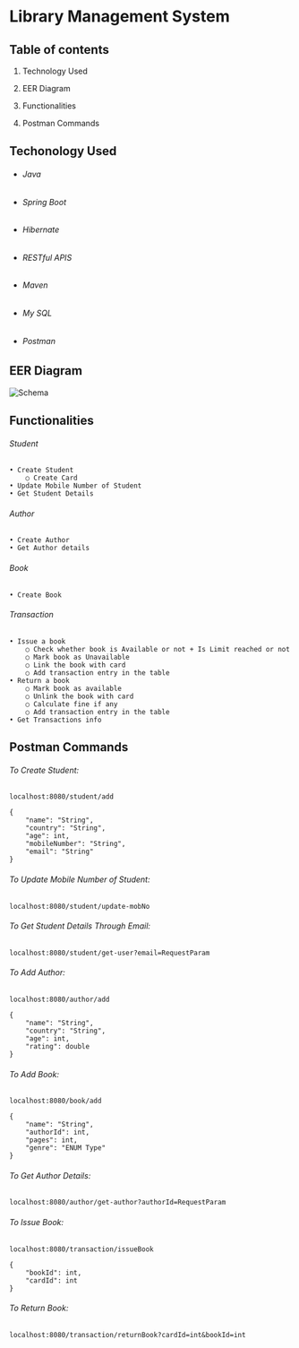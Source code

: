 # Library Management System

## Table of contents

1. Technology Used

2. EER Diagram
 
3. Functionalities

4. Postman Commands




## Techonology Used

- ###### Java

- ###### Spring Boot

- ###### Hibernate

- ###### RESTful APIS

- ###### Maven

- ###### My SQL

- ###### Postman




## EER Diagram
![Schema](https://user-images.githubusercontent.com/116377954/222748653-bd0071a1-7a42-4847-a9fa-2c037dce3a55.png)





## Functionalities

###### Student

	• Create Student
		○ Create Card
	• Update Mobile Number of Student
	• Get Student Details
		
		
###### Author

	• Create Author
	• Get Author details


###### Book

	• Create Book

    
###### Transaction

	• Issue a book
		○ Check whether book is Available or not + Is Limit reached or not
		○ Mark book as Unavailable
		○ Link the book with card
		○ Add transaction entry in the table
	• Return a book
		○ Mark book as available
		○ Unlink the book with card
		○ Calculate fine if any
		○ Add transaction entry in the table
	• Get Transactions info





## Postman Commands

###### To Create Student:

	localhost:8080/student/add

	{
	    "name": "String",
	    "country": "String",
	    "age": int,
	    "mobileNumber": "String",
	    "email": "String"
	}


###### To Update Mobile Number of Student:

	localhost:8080/student/update-mobNo


###### To Get Student Details Through Email:

	localhost:8080/student/get-user?email=RequestParam



###### To Add Author:
	
	localhost:8080/author/add

	{
	    "name": "String",
	    "country": "String",
	    "age": int,
	    "rating": double
	}
	

###### To Add Book:

	localhost:8080/book/add

	{
	    "name": "String",
	    "authorId": int,
	    "pages": int,
	    "genre": "ENUM Type"
	}
	

###### To Get Author Details:

	localhost:8080/author/get-author?authorId=RequestParam


###### To Issue Book:
	
	localhost:8080/transaction/issueBook

	{
	    "bookId": int,
	    "cardId": int
	}
	
	
	
###### To Return Book:	

	localhost:8080/transaction/returnBook?cardId=int&bookId=int

	
